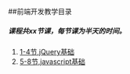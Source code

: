 ##前端开发教学目录
##### 课程共xx节课，每节课为半天的时间。
1. [1-4节,jQuery基础](jQuery基础.md)
2. [5-8节,javascript基础](javascript基础.md)
